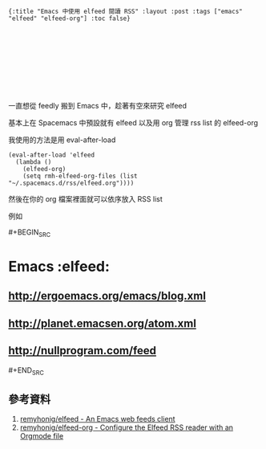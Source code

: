     {:title "Emacs 中使用 elfeed 閱讀 RSS" :layout :post :tags ["emacs" "elfeed" "elfeed-org"] :toc false}


# 　


## 　

一直想從 feedly 搬到 Emacs 中，趁著有空來研究 elfeed

基本上在 Spacemacs 中預設就有 elfeed 以及用 org 管理 rss list 的 elfeed-org

我使用的方法是用 eval-after-load

    (eval-after-load 'elfeed
      (lambda ()
        (elfeed-org)
        (setq rmh-elfeed-org-files (list "~/.spacemacs.d/rss/elfeed.org"))))

然後在你的 org 檔案裡面就可以依序放入 RSS list

例如

\#+BEGIN<sub>SRC</sub>


# Emacs     :elfeed:


## <http://ergoemacs.org/emacs/blog.xml>


## <http://planet.emacsen.org/atom.xml>


## <http://nullprogram.com/feed>

\#+END<sub>SRC</sub>


## 參考資料

1.  [remyhonig/elfeed - An Emacs web feeds client](https://github.com/remyhonig/elfeed:)
2.  [remyhonig/elfeed-org - Configure the Elfeed RSS reader with an Orgmode file](https://github.com/remyhonig/elfeed-org)
